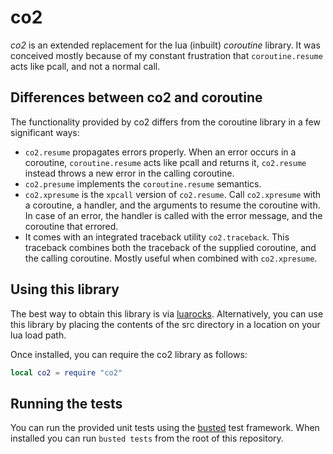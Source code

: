 co2
===

*co2* is an extended replacement for the lua (inbuilt) *coroutine* library.
It was conceived mostly because of my constant frustration that `coroutine.resume` acts like pcall, and not a normal call.


Differences between co2 and coroutine
-------------------------------------

The functionality provided by co2 differs from the coroutine library in a few significant ways:

 - `co2.resume` propagates errors properly.
	When an error occurs in a coroutine, `coroutine.resume` acts like pcall and returns it, `co2.resume` instead throws a new error in the calling coroutine.
 - `co2.presume` implements the `coroutine.resume` semantics.
 - `co2.xpresume` is the `xpcall` version of `co2.resume`.
	Call `co2.xpresume` with a coroutine, a handler, and the arguments to resume the coroutine with.
	In case of an error, the handler is called with the error message, and the coroutine that errored.
 - It comes with an integrated traceback utility `co2.traceback`.
	This traceback combines both the traceback of the supplied coroutine, and the calling coroutine.
	Mostly useful when combined with `co2.xpresume`.


Using this library
------------------

The best way to obtain this library is via [luarocks][rock].
Alternatively, you can use this library by placing the contents of the src directory in a location on your lua load path.

Once installed, you can require the co2 library as follows:

```lua
local co2 = require "co2"
```


Running the tests
-----------------

You can run the provided unit tests using the [busted][] test framework.
When installed you can run `busted tests` from the root of this repository.

[rock]: TBD
[busted]: https://olivinelabs.com/busted/
